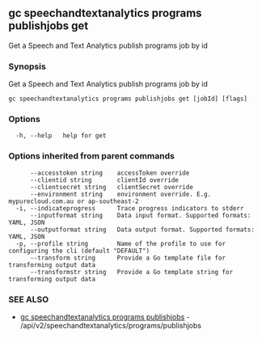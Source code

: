 ## gc speechandtextanalytics programs publishjobs get

Get a Speech and Text Analytics publish programs job by id

### Synopsis

Get a Speech and Text Analytics publish programs job by id

```
gc speechandtextanalytics programs publishjobs get [jobId] [flags]
```

### Options

```
  -h, --help   help for get
```

### Options inherited from parent commands

```
      --accesstoken string    accessToken override
      --clientid string       clientId override
      --clientsecret string   clientSecret override
      --environment string    environment override. E.g. mypurecloud.com.au or ap-southeast-2
  -i, --indicateprogress      Trace progress indicators to stderr
      --inputformat string    Data input format. Supported formats: YAML, JSON
      --outputformat string   Data output format. Supported formats: YAML, JSON
  -p, --profile string        Name of the profile to use for configuring the cli (default "DEFAULT")
      --transform string      Provide a Go template file for transforming output data
      --transformstr string   Provide a Go template string for transforming output data
```

### SEE ALSO

* [gc speechandtextanalytics programs publishjobs](gc_speechandtextanalytics_programs_publishjobs.html)	 - /api/v2/speechandtextanalytics/programs/publishjobs


